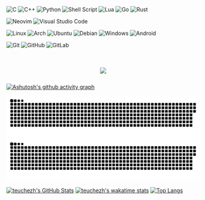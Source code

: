 ![C](https://img.shields.io/badge/c-%2300599C.svg?style=for-the-badge&logo=c&logoColor=white)
![C++](https://img.shields.io/badge/c++-%2300599C.svg?style=for-the-badge&logo=c%2B%2B&logoColor=white)
![Python](https://img.shields.io/badge/python-3670A0?style=for-the-badge&logo=python&logoColor=ffdd54)
![Shell Script](https://img.shields.io/badge/shell_script-%23121011.svg?style=for-the-badge&logo=gnu-bash&logoColor=white)
![Lua](https://img.shields.io/badge/lua-%232C2D72.svg?style=for-the-badge&logo=lua&logoColor=white)
![Go](https://img.shields.io/badge/go-%2300ADD8.svg?style=for-the-badge&logo=go&logoColor=white)
![Rust](https://img.shields.io/badge/rust-%23000000.svg?style=for-the-badge&logo=rust&logoColor=white)

![Neovim](https://img.shields.io/badge/NeoVim-%2357A143.svg?&style=for-the-badge&logo=neovim&logoColor=white)
![Visual Studio Code](https://img.shields.io/badge/Visual%20Studio%20Code-0078d7.svg?style=for-the-badge&logo=visual-studio-code&logoColor=white)

![Linux](https://img.shields.io/badge/Linux-FCC624?style=for-the-badge&logo=linux&logoColor=black)
![Arch](https://img.shields.io/badge/Arch%20Linux-1793D1?logo=arch-linux&logoColor=fff&style=for-the-badge)
![Ubuntu](https://img.shields.io/badge/Ubuntu-E95420?style=for-the-badge&logo=ubuntu&logoColor=white)
![Debian](https://img.shields.io/badge/Debian-D70A53?style=for-the-badge&logo=debian&logoColor=white)
![Windows](https://img.shields.io/badge/Windows-0078D6?style=for-the-badge&logo=windows&logoColor=white)
![Android](https://img.shields.io/badge/Android-3DDC84?style=for-the-badge&logo=android&logoColor=white)

![Git](https://img.shields.io/badge/git-%23F05033.svg?style=for-the-badge&logo=git&logoColor=white)
![GitHub](https://img.shields.io/badge/github-%23121011.svg?style=for-the-badge&logo=github&logoColor=white)
![GitLab](https://img.shields.io/badge/gitlab-%23181717.svg?style=for-the-badge&logo=gitlab&logoColor=white)

<h1 align="center"> 
  <img src="https://github-readme-stats.vercel.app/api?username=Dendi777&show_icons=true&theme=github_dark" />
</h1>

[![Ashutosh's github activity graph](https://github-readme-activity-graph.vercel.app/graph?username=Dendi777&theme=react-dark)](https://github.com/ashutosh00710/github-readme-activity-graph)

![github contribution grid snake animation](https://raw.githubusercontent.com/Dendi777/Dendi777/output/github-contribution-grid-snake-dark.svg#gh-dark-mode-only)![github contribution grid snake animation](https://raw.githubusercontent.com/Dendi777/Dendi777/output/github-contribution-grid-snake.svg#gh-light-mode-only)

[![teuchezh's GitHub Stats](https://github-readme-stats.vercel.app/api?username=Dendi777&count_private=true&show_icons=true&theme=buefy)](https://github.com/Dendi777)
[![teuchezh's wakatime stats](https://github-readme-stats.vercel.app/api/wakatime?username=Dendi777&layout=compact&theme=buefy)](https://github.com/Dendi777)
[![Top Langs](https://github-readme-stats.vercel.app/api/top-langs/?username=Dendi777&layout=compact&theme=buefy)](https://github.com/Dendi777)
